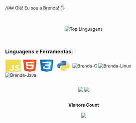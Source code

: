 //## Olá! Eu sou a Brenda! 🖐️

<br>
<p align="center">
  <img src="https://github-readme-stats.vercel.app/api/top-langs/?username=brendaschussler&langs_count=10&layout=compact&theme=cobalt&card_width=500&title_color=ff0099&bg_color=000022&text_color=ff99cc" alt="Top Linguagens">
</p>

 <br>

 
### Linguagens e Ferramentas:
 <div>
  <img align="center" alt="Brenda-Js" height="40" width="50" src="https://raw.githubusercontent.com/devicons/devicon/master/icons/javascript/javascript-plain.svg">
  <img align="center" alt="Brenda-HTML" height="40" width="50" src="https://raw.githubusercontent.com/devicons/devicon/master/icons/html5/html5-original.svg">
  <img align="center" alt="Brenda-CSS" height="40" width="50" src="https://raw.githubusercontent.com/devicons/devicon/master/icons/css3/css3-original.svg">
  <img align="center" alt="Brenda-Python" height="40" width="50" src="https://raw.githubusercontent.com/devicons/devicon/master/icons/python/python-original.svg">
  <img  align="center" alt="Brenda-C" height="40" width="50" src="https://cdn.jsdelivr.net/gh/devicons/devicon/icons/c/c-original.svg">
  <img  align="center" alt="Brenda-Linux" height="40" width="50" src="https://cdn.jsdelivr.net/gh/devicons/devicon/icons/linux/linux-original.svg">
  <img  align="center" alt="Brenda-Java" height="40" width="50" src="https://cdn.jsdelivr.net/gh/devicons/devicon/icons/java/java-original.svg">
  
</div>

  ##
  


<div align="center"> 
  <a href="https://www.instagram.com/brendaschussler/" target="_blank"><img src="https://img.shields.io/badge/-Instagram-%23E4405F?style=for-the-badge&logo=instagram&logoColor=white" target="_blank"></a>
  <a href = "mailto:brendaschussler@gmail.com"><img src="https://img.shields.io/badge/-Gmail-%23333?style=for-the-badge&logo=gmail&logoColor=white" target="_blank"></a>
</div>
  <br>
 <div align="center">
<p align="centre"><b>Visitors Count</b></p>  
<p align="center"><img align="center" src="https://profile-counter.glitch.me/{brendaschussler}/count.svg" /></p> 
</div>
